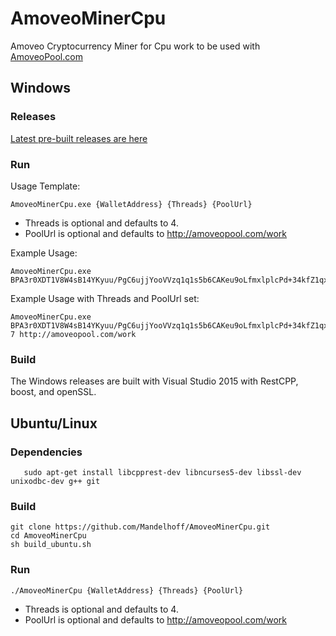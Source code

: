 # AmoveoMinerCpu

Amoveo Cryptocurrency Miner for Cpu work to be used with [AmoveoPool.com](http://AmoveoPool.com)


## Windows

### Releases

   [Latest pre-built releases are here](https://github.com/Mandelhoff/AmoveoMinerCpu/releases)


### Run
Usage Template:
```
AmoveoMinerCpu.exe {WalletAddress} {Threads} {PoolUrl}
```
* Threads is optional and defaults to 4.
* PoolUrl is optional and defaults to http://amoveopool.com/work
    
Example Usage:  
```
AmoveoMinerCpu.exe BPA3r0XDT1V8W4sB14YKyuu/PgC6ujjYooVVzq1q1s5b6CAKeu9oLfmxlplcPd+34kfZ1qx+Dwe3EeoPu0SpzcI=
```

Example Usage with Threads and PoolUrl set:
```
AmoveoMinerCpu.exe BPA3r0XDT1V8W4sB14YKyuu/PgC6ujjYooVVzq1q1s5b6CAKeu9oLfmxlplcPd+34kfZ1qx+Dwe3EeoPu0SpzcI= 7 http://amoveopool.com/work
```

### Build
The Windows releases are built with Visual Studio 2015 with RestCPP, boost, and openSSL.




## Ubuntu/Linux

### Dependencies
```
   sudo apt-get install libcpprest-dev libncurses5-dev libssl-dev unixodbc-dev g++ git
```

### Build
```
git clone https://github.com/Mandelhoff/AmoveoMinerCpu.git
cd AmoveoMinerCpu
sh build_ubuntu.sh
```

### Run
```
./AmoveoMinerCpu {WalletAddress} {Threads} {PoolUrl}
```
* Threads is optional and defaults to 4.
* PoolUrl is optional and defaults to http://amoveopool.com/work





